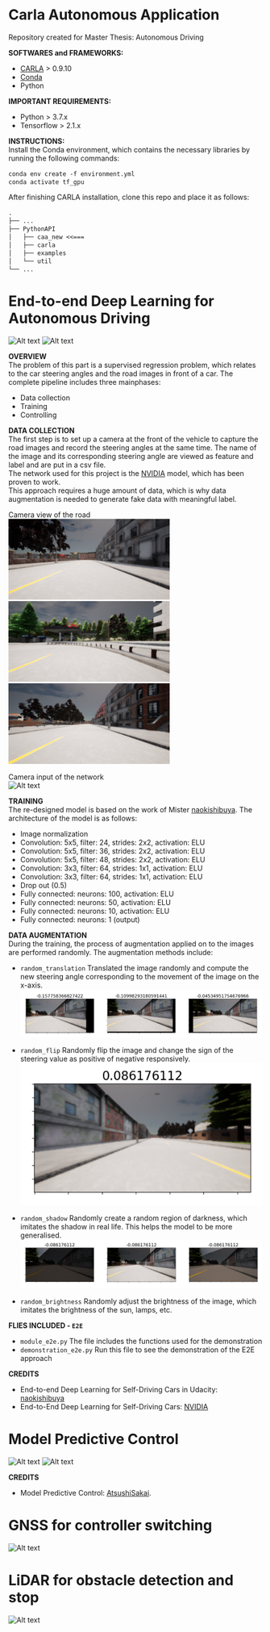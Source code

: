 # Carla Autonomous Application

Repository created for Master Thesis: Autonomous Driving

**SOFTWARES and FRAMEWORKS:**  
* [CARLA](https://github.com/carla-simulator/carla) > 0.9.10  
* [Conda](https://docs.conda.io/en/latest/)  
* Python

**IMPORTANT REQUIREMENTS:**  
* Python > 3.7.x  
* Tensorflow > 2.1.x  

**INSTRUCTIONS:**  
Install the Conda environment, which contains the necessary libraries by running the following commands:  

```
conda env create -f environment.yml
conda activate tf_gpu
```

After finishing CARLA installation, clone this repo and place it as follows:  

    .
    ├── ...
    ├── PythonAPI
    │   ├── caa_new <<===          
    │   ├── carla             
    │   ├── examples                      
    │   └── util                
    └── ...


# End-to-end Deep Learning for Autonomous Driving  
![Alt text](https://github.com/m4tice/caa_new/blob/main/assets/e2e_01.gif)
![Alt text](https://github.com/m4tice/caa_new/blob/main/assets/e2e_02.gif)

**OVERVIEW**  
The problem of this part is a supervised regression problem, which relates to the car steering angles and the road images in front of a car. The complete pipeline includes three mainphases:  
* Data collection  
* Training  
* Controlling  

**DATA COLLECTION**  
The first step is to  set up a camera at the front of the vehicle to capture the road images and record the steering angles at the same time. The name of the image and its corresponding steering angle are viewed as feature and label and are put in a csv file.  
The network used for this project is the [NVIDIA](https://developer.nvidia.com/blog/deep-learning-self-driving-cars/) model, which has been proven to work.  
This approach requires a huge amount of data, which is why data augmentation is needed to generate fake data with meaningful label.  

Camera view of the road  
![Alt text](https://github.com/m4tice/caa_new/blob/main/assets/recorded_01.png)
![Alt text](https://github.com/m4tice/caa_new/blob/main/assets/recorded_02.png)
![Alt text](https://github.com/m4tice/caa_new/blob/main/assets/recorded_03.png)

Camera input of the network  
![Alt text](https://github.com/m4tice/caa_new/blob/main/assets/e2e_input.gif)  

**TRAINING**  
The re-designed model is based on the work of Mister [naokishibuya](https://github.com/naokishibuya/car-behavioral-cloning). The architecture of the model is as follows:  
* Image normalization  
* Convolution: 5x5, filter: 24, strides: 2x2, activation: ELU  
* Convolution: 5x5, filter: 36, strides: 2x2, activation: ELU  
* Convolution: 5x5, filter: 48, strides: 2x2, activation: ELU  
* Convolution: 3x3, filter: 64, strides: 1x1, activation: ELU  
* Convolution: 3x3, filter: 64, strides: 1x1, activation: ELU  
* Drop out (0.5)  
* Fully connected: neurons: 100, activation: ELU  
* Fully connected: neurons: 50, activation: ELU  
* Fully connected: neurons: 10, activation: ELU  
* Fully connected: neurons: 1 (output)  

**DATA AUGMENTATION**  
During the training, the process of augmentation applied on to the images are performed randomly. The augmentation methods include:  
* `random_translation` Translated the image randomly and compute the new steering angle corresponding to the movement of the image on the x-axis.
![Alt text](https://github.com/m4tice/caa_new/blob/main/assets/translated_sample.PNG)  

* `random_flip` Randomly flip the image and change the sign of the steering value as positive of negative responsively.
![Alt text](https://github.com/m4tice/caa_new/blob/main/assets/flipped_sample.PNG)  

* `random_shadow` Randomly create a random region of darkness, which imitates the shadow in real life. This helps the model to be more generalised.
![Alt text](https://github.com/m4tice/caa_new/blob/main/assets/shadow_sample.PNG)  
* `random_brightness` Randomly adjust the brightness of the image, which imitates the brightness of the sun, lamps, etc.

**FLIES INCLUDED - `E2E`**   
* `module_e2e.py` The file includes the functions used for the demonstration  
* `demonstration_e2e.py` Run this file to see the demonstration of the E2E approach 

**CREDITS**  
* End-to-end Deep Learning for Self-Driving Cars in Udacity: [naokishibuya](https://github.com/naokishibuya)  
* End-to-End Deep Learning for Self-Driving Cars: [NVIDIA](https://developer.nvidia.com/blog/deep-learning-self-driving-cars/)  

# Model Predictive Control  
![Alt text](https://github.com/m4tice/caa_new/blob/main/assets/mpc_01.gif)
![Alt text](https://github.com/m4tice/caa_new/blob/main/assets/mpc_02.gif)

**CREDITS**  
* Model Predictive Control: [AtsushiSakai](https://github.com/AtsushiSakai/PythonRobotics).  

# GNSS for controller switching  
![Alt text](https://github.com/m4tice/caa_new/blob/main/assets/gnss_01.gif)

# LiDAR for obstacle detection and stop    
![Alt text](https://github.com/m4tice/caa_new/blob/main/assets/lidar_01.gif)
